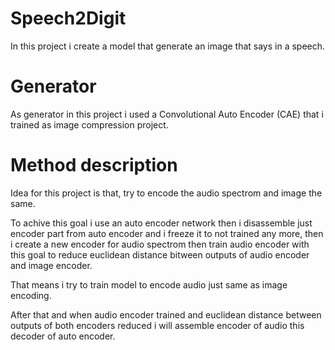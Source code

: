# Speech2Digit

In this project i create a model that generate an image that says in a speech.

# Generator

As generator in this project i used a Convolutional Auto Encoder (CAE) that i trained as image compression project. 

# Method description

Idea for this project is that, try to encode the audio spectrom and image the same.

To achive this goal i use an auto encoder network then i disassemble just encoder part from auto encoder and i freeze it to not trained any more, then i create a new encoder for audio spectrom then  train audio encoder with this goal to reduce euclidean distance bitween outputs of audio encoder and image encoder.

That means i try to train model to encode audio just same as image encoding.

After that and when  audio encoder trained and  euclidean distance between outputs of both encoders reduced i will assemble encoder of audio this decoder of auto encoder.
